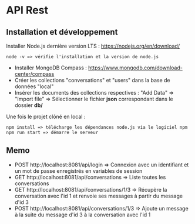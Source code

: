 # API Rest

## Installation et développement
Installer Node.js dernière version LTS : https://nodejs.org/en/download/
```
node -v => vérifie l'installation et la version de node.js
```

- Installer MongoDB Compass : https://www.mongodb.com/download-center/compass
- Créer les collections "conversations" et "users" dans la base de données "local"
- Insérer les documents des collections respectives : "Add Data" => "Import file" => Sélectionner le fichier **json** correspondant dans le dossier **db/**

Une fois le projet clôné en local :
```
npm install => télécharge les dépendances node.js via le logiciel npm
npm run start => démarre le serveur
```

## Memo 

- POST http://localhost:8081/api/login => Connexion avec un identifiant et un mot de passe enregistrés en variables de session
- GET http://localhost:8081/api/conversations => Liste toutes les conversations
- GET http://localhost:8081/api/conversations/1/3 => Récupère la conversation avec l'id 1 et renvoie ses messages à partir du message d'id 3
- POST http://localhost:8081/api/conversations/1/3 => Ajoute un message à la suite du message d'id 3 à la conversation avec l'id 1 